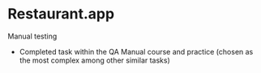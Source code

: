 # Restaurant.app
Manual testing
- Completed task within the QA Manual course and practice (chosen as the most complex among other similar tasks)
